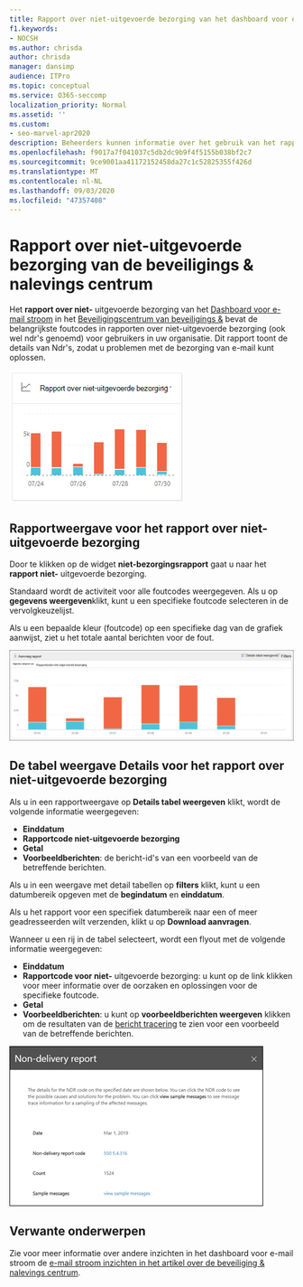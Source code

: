 ```yaml
---
title: Rapport over niet-uitgevoerde bezorging van het dashboard voor e-mail stroom
f1.keywords:
- NOCSH
ms.author: chrisda
author: chrisda
manager: dansimp
audience: ITPro
ms.topic: conceptual
ms.service: O365-seccomp
localization_priority: Normal
ms.assetid: ''
ms.custom:
- seo-marvel-apr2020
description: Beheerders kunnen informatie over het gebruik van het rapport over niet-uitgevoerde bezorgings gegevens in het dashboard voor e-mail stroom in de beveiligings & nalevings centrum voor het bewaken van de meest voorkomende foutcodes in rapporten over niet-uitgevoerde bezorging (ook wel Ndr's of stuiteren) van afzenders in uw organisatie.
ms.openlocfilehash: f9017a7f041037c5db2dc9b9f4f5155b038bf2c7
ms.sourcegitcommit: 9ce9001aa41172152458da27c1c52825355f426d
ms.translationtype: MT
ms.contentlocale: nl-NL
ms.lasthandoff: 09/03/2020
ms.locfileid: "47357408"
---
```

# <a name="non-delivery-report-in-the-security--compliance-center"></a>Rapport over niet-uitgevoerde bezorging van de beveiligings & nalevings centrum

Het **rapport over niet-** uitgevoerde bezorging van het [Dashboard voor e-mail stroom](mail-flow-insights-v2.md) in het [Beveiligingscentrum van beveiligings &](https://protection.office.com) bevat de belangrijkste foutcodes in rapporten over niet-uitgevoerde bezorging (ook wel ndr's genoemd) voor gebruikers in uw organisatie. Dit rapport toont de details van Ndr's, zodat u problemen met de bezorging van e-mail kunt oplossen.

![Widget rapport over niet-uitgevoerde bezorging in het dashboard voor e-mail stroom in de beveiligings & nalevings centrum](../../media/mfi-non-delivery-report-widget.png)

## <a name="report-view-for-the-non-delivery-report"></a>Rapportweergave voor het rapport over niet-uitgevoerde bezorging

Door te klikken op de widget **niet-bezorgingsrapport** gaat u naar het **rapport niet-** uitgevoerde bezorging.

Standaard wordt de activiteit voor alle foutcodes weergegeven. Als u op **gegevens weergeven**klikt, kunt u een specifieke foutcode selecteren in de vervolgkeuzelijst.

Als u een bepaalde kleur (foutcode) op een specifieke dag van de grafiek aanwijst, ziet u het totale aantal berichten voor de fout.

![Rapportweergave in het niet-geaccepteerde domein rapport](../../media/mfi-non-delivery-report-overview-view.png)

## <a name="details-table-view-for-the-non-delivery-report"></a>De tabel weergave Details voor het rapport over niet-uitgevoerde bezorging

Als u in een rapportweergave op **Details tabel weergeven** klikt, wordt de volgende informatie weergegeven:

- **Einddatum**
- **Rapportcode niet-uitgevoerde bezorging**
- **Getal**
- **Voorbeeldberichten**: de bericht-id's van een voorbeeld van de betreffende berichten.

Als u in een weergave met detail tabellen op **filters** klikt, kunt u een datumbereik opgeven met de **begindatum** en **einddatum**.

Als u het rapport voor een specifiek datumbereik naar een of meer geadresseerden wilt verzenden, klikt u op **Download aanvragen**.

Wanneer u een rij in de tabel selecteert, wordt een flyout met de volgende informatie weergegeven:

- **Einddatum**
- **Rapportcode voor niet-** uitgevoerde bezorging: u kunt op de link klikken voor meer informatie over de oorzaken en oplossingen voor de specifieke foutcode.
- **Getal**
- **Voorbeeldberichten**: u kunt op **voorbeeldberichten weergeven** klikken om de resultaten van de [bericht tracering](message-trace-scc.md) te zien voor een voorbeeld van de betreffende berichten.

![Info-flyout na het selecteren van een rij in de tabel Details in het rapport niet-uitgevoerde bezorging](../../media/mfi-non-delivery-report-details-flyout.png)

## <a name="related-topics"></a>Verwante onderwerpen

Zie voor meer informatie over andere inzichten in het dashboard voor e-mail stroom de [e-mail stroom inzichten in het artikel over de beveiliging & nalevings centrum](mail-flow-insights-v2.md).
